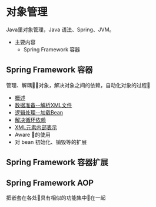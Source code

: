 #   对象管理

Java里对象管理，Java 语法、Spring、JVM。

-   主要内容
    -   Spring Framework 容器

##  Spring Framework 容器

管理、解耦对象，解决对象之间的依赖，自动化对象的过程

-   [概述](sf/sf2019020201.md)
-   [数据准备--解析XML文件](sf/sf2019020202.md)
-   [逻辑处理--加载Bean](sf/sf2019020203.md)
-   [解决循环依赖](sf/sf201900401.md)
-   [XML元素内部表示](sf/sf201900402.md)
-   Aware 的使用
-   对 bean 初始化、销毁等的扩展

##  Spring Framework 容器扩展

##  Spring Framework AOP

把嵌套在各处具有相似的功能集中在一起
